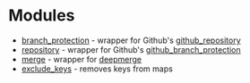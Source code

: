 # Modules

- [branch_protection] - wrapper for Github's [github_repository]
- [repository] - wrapper for Github's [github_branch_protection]
- [merge] - wrapper for [deepmerge]
- [exclude_keys] - removes keys from maps

<!-- internal links -->

[branch_protection]: ./branch_protection/
[repository]: ./repository/
[merge]: ./merge/
[exclude_keys]: ./exclude_keys/

<!-- external links -->

[github_repository]: https://registry.tfpla.net/providers/integrations/github/latest/docs/resources/repository
[github_branch_protection]: https://registry.tfpla.net/providers/integrations/github/latest/docs/resources/branch_protection
[deepmerge]: https://registry.tfpla.net/modules/Invicton-Labs/deepmerge/null/latest
